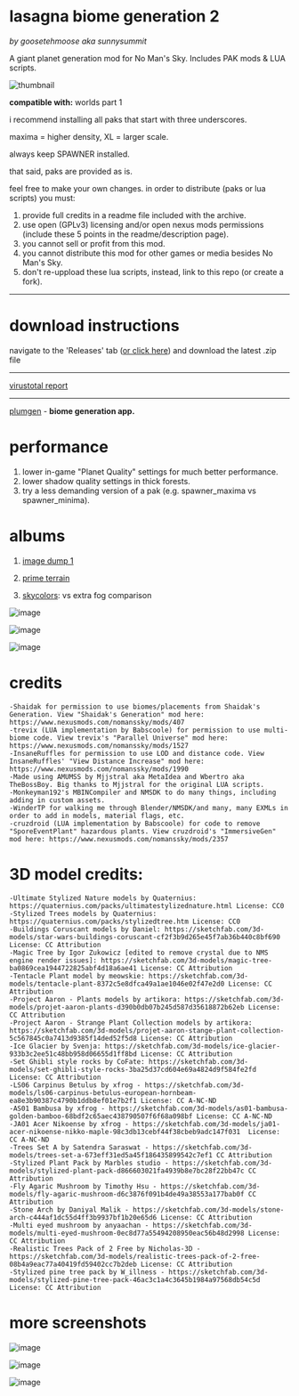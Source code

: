 # lasagna biome generation 2
*by goosetehmoose aka sunnysummit*

A giant planet generation mod for No Man's Sky. Includes PAK mods & LUA scripts.

![thumbnail](https://i.imgur.com/brZBg1X.jpeg)

**compatible with:** worlds part 1

i recommend installing all paks that start with three underscores.

maxima = higher density, XL = larger scale.

always keep SPAWNER installed.

that said, paks are provided as is.

feel free to make your own changes. in order to distribute (paks or lua scripts) you must:
1. provide full credits in a readme file included with the archive.
2. use open (GPLv3) licensing and/or open nexus mods permissions (include these 5 points in the readme/description page).
3. you cannot sell or profit from this mod.
4. you cannot distribute this mod for other games or media besides No Man's Sky.
5. don't re-uppload these lua scripts, instead, link to this repo (or create a fork).

---
# download instructions
navigate to the 'Releases' tab ([or click here](https://github.com/SunnySummit/Lasagna_Biome_Generation_2/releases)) and download the latest .zip file

---
[virustotal report](https://www.virustotal.com/gui/file/1bac57d6930cc78d5a838489194c5ddd0fb984b31b5e4dac8f88cf7dfdbd3ced/detection)

---

[plumgen](https://github.com/SunnySummit/PLUMGEN/releases) - **biome generation app.**

# performance

1. lower in-game "Planet Quality" settings for much better performance.
2. lower shadow quality settings in thick forests.
3. try a less demanding version of a pak (e.g. spawner_maxima vs spawner_minima).

# albums

1. [image dump 1](https://imgur.com/a/7i6oG51)

2. [prime terrain](https://imgur.com/a/primeterrain-album-lasagna-environments-mod-SS6PYdZ)

3. [skycolors](https://i.imgur.com/CY8Quzs.jpeg): vs extra fog comparison

![image](https://i.imgur.com/5NTW0jZ.jpeg)

![image](https://i.imgur.com/GXhAWfM.jpeg)

![image](https://i.imgur.com/rO20TBL.jpeg)

# credits
	-Shaidak for permission to use biomes/placements from Shaidak's Generation. View "Shaidak's Generation" mod here: https://www.nexusmods.com/nomanssky/mods/407
	-trevix (LUA implementation by Babscoole) for permission to use multi-biome code. View trevix's "Parallel Universe" mod here: https://www.nexusmods.com/nomanssky/mods/1527
	-InsaneRuffles for permission to use LOD and distance code. View InsaneRuffles' "View Distance Increase" mod here: https://www.nexusmods.com/nomanssky/mods/1990
	-Made using AMUMSS﻿ by Mjjstral aka MetaIdea and Wbertro aka TheBossBoy. Big thanks to Mjjstral for the original LUA scripts.
	-Monkeyman192's MBINCompiler﻿ and NMSDK to do many things, including adding in custom assets.
	-WinderTP for walking me through Blender/NMSDK/and many, many EXMLs in order to add in models, material flags, etc.
	-cruzdroid (LUA implementation by Babscoole) for code to remove "SporeEventPlant" hazardous plants. View cruzdroid's "ImmersiveGen" mod here: https://www.nexusmods.com/nomanssky/mods/2357


# 3D model credits:
	-Ultimate Stylized Nature models by Quaternius: https://quaternius.com/packs/ultimatestylizednature.html License: CC0
	-Stylized Trees models by Quaternius: https://quaternius.com/packs/stylizedtree.htm License: CC0
	-Buildings Coruscant models by Daniel: https://sketchfab.com/3d-models/star-wars-buildings-coruscant-cf2f3b9d265e45f7ab36b440c8bf690 License: CC Attribution
	-Magic Tree by Igor Zukowicz [edited to remove crystal due to NMS engine render issues]: https://sketchfab.com/3d-models/magic-tree-ba0869cea1944722825abf4d18a6ae41 License: CC Attribution
	-Tentacle Plant model by meowskie: https://sketchfab.com/3d-models/tentacle-plant-8372c5e8dfca49a1ae1046e02f47e2d0 License: CC Attribution
	-Project Aaron - Plants models by artikora: https://sketchfab.com/3d-models/projet-aaron-plants-d390b0db07b245d587d35618872b62eb License: CC Attribution
	-Project Aaron - Strange Plant Collection models by artikora: https://sketchfab.com/3d-models/projet-aaron-stange-plant-collection-5c567845c0a7413d9385f14ded52f5d8 License: CC Attribution
	-Ice Glacier by Svenja: https://sketchfab.com/3d-models/ice-glacier-933b3c2ee51c48bb958d06655d1ff8bd License: CC Attribution
	-Set Ghibli style rocks by CoFate: https://sketchfab.com/3d-models/set-ghibli-style-rocks-3ba25d37cd604e69a4824d9f584fe2fd License: CC Attribution
	-LS06 Carpinus Betulus by xfrog - https://sketchfab.com/3d-models/ls06-carpinus-betulus-european-hornbeam-ea8e3b90387c4790b1ddb8ef01e7b2f1 License: CC A-NC-ND
	-AS01 Bambusa by xfrog - https://sketchfab.com/3d-models/as01-bambusa-golden-bamboo-68bdf2c65aec438790507f6f68a098bf License: CC A-NC-ND
	-JA01 Acer Nikoense by xfrog - https://sketchfab.com/3d-models/ja01-acer-nikoense-nikko-maple-98c3db13cebf44f38cbeb9adc147f031  License: CC A-NC-ND
	-Trees Set A by Satendra Saraswat - https://sketchfab.com/3d-models/trees-set-a-673eff31ed5a45f186435899542c7ef1 CC Attribution
	-Stylized Plant Pack by Marbles studio - https://sketchfab.com/3d-models/stylized-plant-pack-d866603021fa4939b8e7bc28f22bb47c CC Attribution
	-Fly Agaric Mushroom by Timothy Hsu - https://sketchfab.com/3d-models/fly-agaric-mushroom-d6c3876f091b4de49a38553a177bab0f CC Attribution
	-Stone Arch by Daniyal Malik - https://sketchfab.com/3d-models/stone-arch-c444af1dc55d4ff3b9937bf1b20e65d6 License: CC Attribution
	-Multi eyed mushroom by anyaachan - https://sketchfab.com/3d-models/multi-eyed-mushroom-0ec8d77a55494208950eac56b48d2998 License: CC Attribution
	-Realistic Trees Pack of 2 Free by Nicholas-3D - https://sketchfab.com/3d-models/realistic-trees-pack-of-2-free-08b4a9eac77a40419fd59402cc7b2deb License: CC Attribution
	-Stylized pine tree pack by W_illness - https://sketchfab.com/3d-models/stylized-pine-tree-pack-46ac3c1a4c3645b1984a97568db54c5d License: CC Attribution 

# more screenshots

![image](https://i.imgur.com/oDZDLpW.jpeg)

![image](https://i.imgur.com/BDVyJJT.jpeg)

![image](https://i.imgur.com/XpKkaJ8.jpeg)
